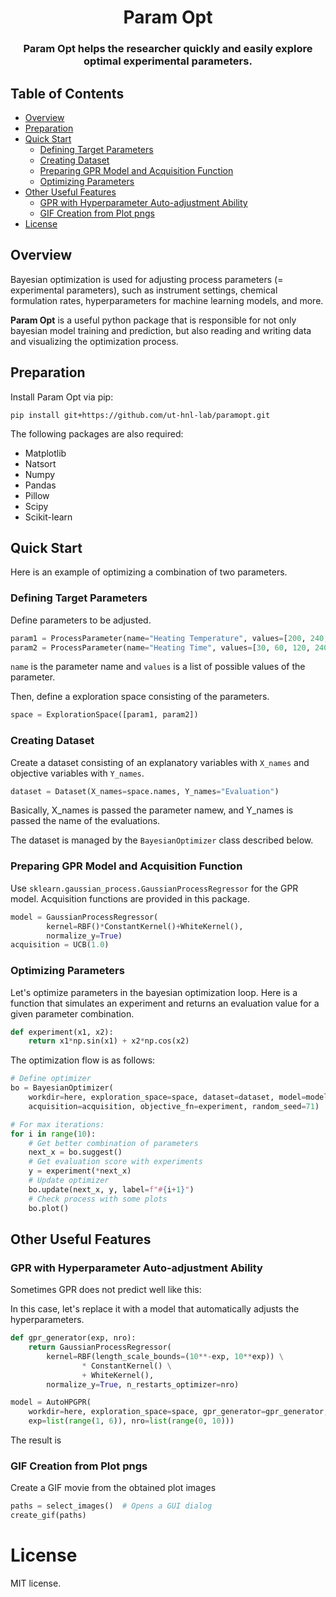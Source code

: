 <h1 align="center"> Param Opt </h1>
<h3 align="center">Param Opt helps the researcher quickly and easily explore optimal experimental parameters.</h3>

## Table of Contents
* [Overview](#overview)
* [Preparation](#preparation)
* [Quick Start](#quick-start)
    * [Defining Target Parameters](#defining-target-parameters)
    * [Creating Dataset](#creating-dataset)
    * [Preparing GPR Model and Acquisition Function](#preparing-gpr-model-and-acquisition-function)
    * [Optimizing Parameters](#optimizing-parameters)
* [Other Useful Features](#other-useful-features)
    * [GPR with Hyperparameter Auto-adjustment Ability](#gpr-with-hyperparameter-auto-adjustment-ability)
    * [GIF Creation from Plot pngs](#gif-creation-from-plot-pngs)
* [License](#license)

## Overview
Bayesian optimization is used for adjusting process parameters (= experimental parameters), such as instrument settings, chemical formulation rates, hyperparameters for machine learning models, and more.

**Param Opt** is a useful python package that is responsible for not only bayesian model training and prediction, but also reading and writing data and visualizing the optimization process.

## Preparation
Install Param Opt via pip:
```
pip install git+https://github.com/ut-hnl-lab/paramopt.git
```
The following packages are also required:
* Matplotlib
* Natsort
* Numpy
* Pandas
* Pillow
* Scipy
* Scikit-learn

## Quick Start
Here is an example of optimizing a combination of two parameters.

### Defining Target Parameters
Define parameters to be adjusted.
```python
param1 = ProcessParameter(name="Heating Temperature", values=[200, 240, 280])
param2 = ProcessParameter(name="Heating Time", values=[30, 60, 120, 240])
```
`name` is the parameter name and `values` is a list of possible values of the parameter.

Then, define a exploration space consisting of the parameters.
```python
space = ExplorationSpace([param1, param2])
```

### Creating Dataset
Create a dataset consisting of an explanatory variables with `X_names` and objective variables with `Y_names`.
```python
dataset = Dataset(X_names=space.names, Y_names="Evaluation")
```
Basically, X_names is passed the parameter namew, and Y_names is passed the name of the evaluations.

The dataset is managed by the `BayesianOptimizer` class described below.

### Preparing GPR Model and Acquisition Function
Use `sklearn.gaussian_process.GaussianProcessRegressor` for the GPR model.
Acquisition functions are provided in this package.
```python
model = GaussianProcessRegressor(
        kernel=RBF()*ConstantKernel()+WhiteKernel(),
        normalize_y=True)
acquisition = UCB(1.0)
```

### Optimizing Parameters
Let's optimize parameters in the bayesian optimization loop.
Here is a function that simulates an experiment and returns an evaluation value for a given parameter combination.
```python
def experiment(x1, x2):
    return x1*np.sin(x1) + x2*np.cos(x2)
```

The optimization flow is as follows:
```python
# Define optimizer
bo = BayesianOptimizer(
    workdir=here, exploration_space=space, dataset=dataset, model=model,
    acquisition=acquisition, objective_fn=experiment, random_seed=71)

# For max iterations:
for i in range(10):
    # Get better combination of parameters
    next_x = bo.suggest()
    # Get evaluation score with experiments
    y = experiment(*next_x)
    # Update optimizer
    bo.update(next_x, y, label=f"#{i+1}")
    # Check process with some plots
    bo.plot()
```

## Other Useful Features

### GPR with Hyperparameter Auto-adjustment Ability
Sometimes GPR does not predict well like this:

In this case, let's replace it with a model that automatically adjusts the hyperparameters.

```python
def gpr_generator(exp, nro):
    return GaussianProcessRegressor(
        kernel=RBF(length_scale_bounds=(10**-exp, 10**exp)) \
                * ConstantKernel() \
                + WhiteKernel(),
        normalize_y=True, n_restarts_optimizer=nro)

model = AutoHPGPR(
    workdir=here, exploration_space=space, gpr_generator=gpr_generator,
    exp=list(range(1, 6)), nro=list(range(0, 10)))
```

The result is

### GIF Creation from Plot pngs
Create a GIF movie from the obtained plot images

```python
paths = select_images()  # Opens a GUI dialog
create_gif(paths)
```

# License
MIT license.
